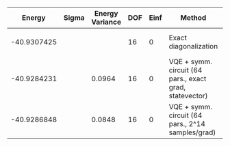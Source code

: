 | Energy      | Sigma | Energy Variance | DOF | Einf | Method                                                  | Reference |
|-------------|-------|-----------------|-----|------|---------------------------------------------------------|-----------|
| -40.9307425 |       |                 | 16  | 0    | Exact diagonalization                                   | TODO: own code (ED) |
| -40.9284231 |       | 0.0964          | 16  | 0    | VQE + symm. circuit (64 pars., exact grad, statevector) | TODO: ask Nikita |
| -40.9286848 |       | 0.0848          | 16  | 0    | VQE + symm. circuit (64 pars., 2^14 samples/grad)       | TODO: ask Nikita |
